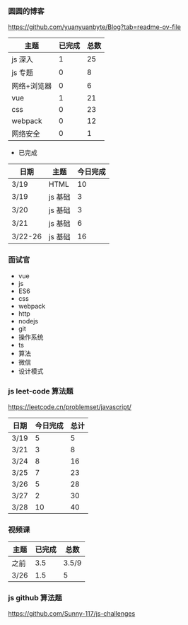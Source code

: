 ### 圆圆的博客

https://github.com/yuanyuanbyte/Blog?tab=readme-ov-file

| 主题        | 已完成 | 总数 |
| ----------- | ------ | ---- |
| js 深入     | 1      | 25   |
| js 专题     | 0      | 8    |
| 网络+浏览器 | 0      | 6    |
| vue         | 1      | 21   |
| css         | 0      | 23   |
| webpack     | 0      | 12   |
| 网络安全    | 0      | 1    |

- 已完成

| 日期    | 主题    | 今日完成 |
| ------- | ------- | -------- |
| 3/19    | HTML    | 10       |
| 3/19    | js 基础 | 3        |
| 3/20    | js 基础 | 3        |
| 3/21    | js 基础 | 6        |
| 3/22-26 | js 基础 | 16       |

### 面试官

- vue
- js
- ES6
- css
- webpack
- http
- nodejs
- git
- 操作系统
- ts
- 算法
- 微信
- 设计模式

### js leet-code 算法题

https://leetcode.cn/problemset/javascript/

| 日期 | 今日完成 | 总计 |
| ---- | -------- | ---- |
| 3/19 | 5        | 5    |
| 3/21 | 3        | 8    |
| 3/24 | 8        | 16   |
| 3/25 | 7        | 23   |
| 3/26 | 5        | 28   |
| 3/27 | 2        | 30   |
| 3/28 | 10       | 40   |

### 视频课

| 主题 | 已完成 | 总数  |
| ---- | ------ | ----- |
| 之前 | 3.5    | 3.5/9 |
| 3/26 | 1.5    | 5     |

### js github 算法题

https://github.com/Sunny-117/js-challenges

